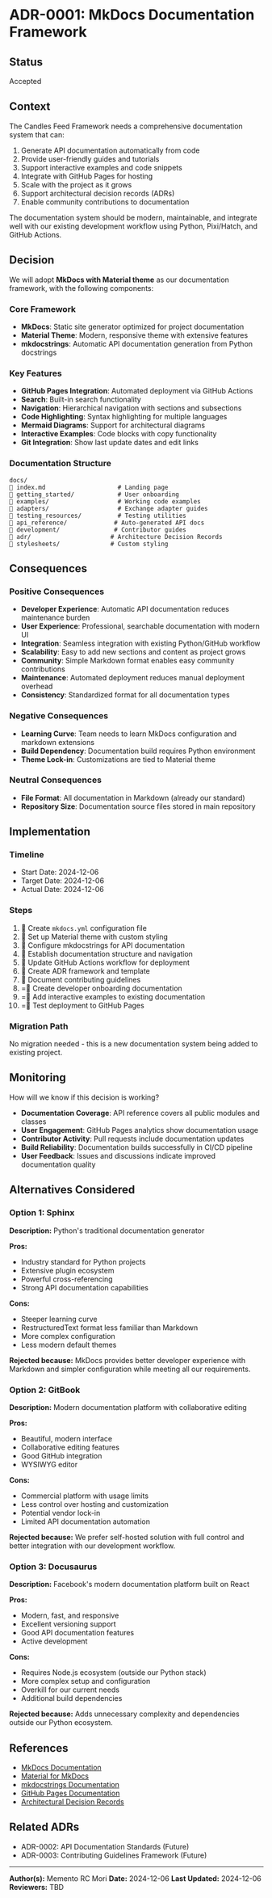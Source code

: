 # ADR-0001: MkDocs Documentation Framework

## Status

Accepted

## Context

The Candles Feed Framework needs a comprehensive documentation system that can:

1. Generate API documentation automatically from code
2. Provide user-friendly guides and tutorials
3. Support interactive examples and code snippets
4. Integrate with GitHub Pages for hosting
5. Scale with the project as it grows
6. Support architectural decision records (ADRs)
7. Enable community contributions to documentation

The documentation system should be modern, maintainable, and integrate well with our existing development workflow using Python, Pixi/Hatch, and GitHub Actions.

## Decision

We will adopt **MkDocs with Material theme** as our documentation framework, with the following components:

### Core Framework
- **MkDocs**: Static site generator optimized for project documentation
- **Material Theme**: Modern, responsive theme with extensive features
- **mkdocstrings**: Automatic API documentation generation from Python docstrings

### Key Features
- **GitHub Pages Integration**: Automated deployment via GitHub Actions
- **Search**: Built-in search functionality
- **Navigation**: Hierarchical navigation with sections and subsections
- **Code Highlighting**: Syntax highlighting for multiple languages
- **Mermaid Diagrams**: Support for architectural diagrams
- **Interactive Examples**: Code blocks with copy functionality
- **Git Integration**: Show last update dates and edit links

### Documentation Structure
```
docs/
   index.md                    # Landing page
   getting_started/            # User onboarding
   examples/                   # Working code examples
   adapters/                   # Exchange adapter guides
   testing_resources/          # Testing utilities
   api_reference/             # Auto-generated API docs
   development/               # Contributor guides
   adr/                      # Architecture Decision Records
   stylesheets/              # Custom styling
```

## Consequences

### Positive Consequences

- **Developer Experience**: Automatic API documentation reduces maintenance burden
- **User Experience**: Professional, searchable documentation with modern UI
- **Integration**: Seamless integration with existing Python/GitHub workflow
- **Scalability**: Easy to add new sections and content as project grows
- **Community**: Simple Markdown format enables easy community contributions
- **Maintenance**: Automated deployment reduces manual deployment overhead
- **Consistency**: Standardized format for all documentation types

### Negative Consequences

- **Learning Curve**: Team needs to learn MkDocs configuration and markdown extensions
- **Build Dependency**: Documentation build requires Python environment
- **Theme Lock-in**: Customizations are tied to Material theme

### Neutral Consequences

- **File Format**: All documentation in Markdown (already our standard)
- **Repository Size**: Documentation source files stored in main repository

## Implementation

### Timeline

- Start Date: 2024-12-06
- Target Date: 2024-12-06
- Actual Date: 2024-12-06

### Steps

1.  Create `mkdocs.yml` configuration file
2.  Set up Material theme with custom styling
3.  Configure mkdocstrings for API documentation
4.  Establish documentation structure and navigation
5.  Update GitHub Actions workflow for deployment
6.  Create ADR framework and template
7.  Document contributing guidelines
8. = Create developer onboarding documentation
9. = Add interactive examples to existing documentation
10. = Test deployment to GitHub Pages

### Migration Path

No migration needed - this is a new documentation system being added to existing project.

## Monitoring

How will we know if this decision is working?

- **Documentation Coverage**: API reference covers all public modules and classes
- **User Engagement**: GitHub Pages analytics show documentation usage
- **Contributor Activity**: Pull requests include documentation updates
- **Build Reliability**: Documentation builds successfully in CI/CD pipeline
- **User Feedback**: Issues and discussions indicate improved documentation quality

## Alternatives Considered

### Option 1: Sphinx

**Description:** Python's traditional documentation generator

**Pros:**
- Industry standard for Python projects
- Extensive plugin ecosystem
- Powerful cross-referencing
- Strong API documentation capabilities

**Cons:**
- Steeper learning curve
- RestructuredText format less familiar than Markdown
- More complex configuration
- Less modern default themes

**Rejected because:** MkDocs provides better developer experience with Markdown and simpler configuration while meeting all our requirements.

### Option 2: GitBook

**Description:** Modern documentation platform with collaborative editing

**Pros:**
- Beautiful, modern interface
- Collaborative editing features
- Good GitHub integration
- WYSIWYG editor

**Cons:**
- Commercial platform with usage limits
- Less control over hosting and customization
- Potential vendor lock-in
- Limited API documentation automation

**Rejected because:** We prefer self-hosted solution with full control and better integration with our development workflow.

### Option 3: Docusaurus

**Description:** Facebook's modern documentation platform built on React

**Pros:**
- Modern, fast, and responsive
- Excellent versioning support
- Good API documentation features
- Active development

**Cons:**
- Requires Node.js ecosystem (outside our Python stack)
- More complex setup and configuration
- Overkill for our current needs
- Additional build dependencies

**Rejected because:** Adds unnecessary complexity and dependencies outside our Python ecosystem.

## References

- [MkDocs Documentation](https://www.mkdocs.org/)
- [Material for MkDocs](https://squidfunk.github.io/mkdocs-material/)
- [mkdocstrings Documentation](https://mkdocstrings.github.io/)
- [GitHub Pages Documentation](https://docs.github.com/en/pages)
- [Architectural Decision Records](https://adr.github.io/)

## Related ADRs

- ADR-0002: API Documentation Standards (Future)
- ADR-0003: Contributing Guidelines Framework (Future)

---

**Author(s):** Memento RC Mori
**Date:** 2024-12-06
**Last Updated:** 2024-12-06
**Reviewers:** TBD
